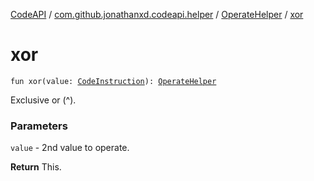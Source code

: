 [CodeAPI](../../index.md) / [com.github.jonathanxd.codeapi.helper](../index.md) / [OperateHelper](index.md) / [xor](.)

# xor

`fun xor(value: `[`CodeInstruction`](../../com.github.jonathanxd.codeapi/-code-instruction.md)`): `[`OperateHelper`](index.md)

Exclusive or (&#94;).

### Parameters

`value` - 2nd value to operate.

**Return**
This.

